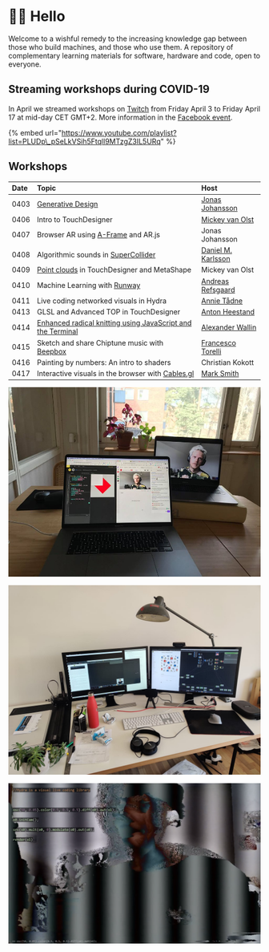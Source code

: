 # 👊🏼 Hello

Welcome to a wishful remedy to the increasing knowledge gap between those who build machines, and those who use them. A repository of complementary learning materials for software, hardware and code, open to everyone.

## Streaming workshops during COVID-19

In April we streamed workshops on [Twitch](https://www.twitch.tv/exploringtechnology) from Friday April 3 to Friday April 17 at mid-day CET GMT+2. More information in the [Facebook event](https://www.facebook.com/events/524433344931172/).

{% embed url="https://www.youtube.com/playlist?list=PLUDp\_pSeLkVSih5Ftqll9MTzgZ3IL5URq" %}

## Workshops

| Date | Topic | Host |
| :--- | :--- | :--- |
| 0403 | [Generative Design](learn/p5/generative-design.md) | [Jonas Johansson](https://jonasjohansson.se/) |
| 0406 | Intro to TouchDesigner | [Mickey van Olst](https://mickeyvanolst.com/) |
| 0407 | Browser AR using [A-Frame](learn/aframe/) and AR.js | Jonas Johansson |
| 0408 | Algorithmic sounds in [SuperCollider](guides/supercollider.md) | [Daniel M. Karlsson](https://www.danielmkarlsson.com/) |
| 0409 | [Point clouds](learn/touchdesigner/point-clouds/) in TouchDesigner and MetaShape | Mickey van Olst |
| 0410 | Machine Learning with [Runway]() | [Andreas Refsgaard](https://andreasrefsgaard.dk/) |
| 0411 | Live coding networked visuals in Hydra | [Annie Tådne](https://tadne.se/) |
| 0413 | GLSL and Advanced TOP in TouchDesigner | [Anton Heestand](http://hexagons.net/) |
| 0414 | [Enhanced radical knitting using JavaScript and the Terminal](guides/enhanced-radical-knitting.md) | [Alexander Wallin](https://www.alexanderwallin.com/) |
| 0415 | Sketch and share Chiptune music with [Beepbox](learn/beepbox/) | [Francesco Torelli](http://www.francescotorelli.it/) |
| 0416 | Painting by numbers: An intro to shaders | Christian Kokott |
| 0417 | Interactive visuals in the browser with [Cables.gl](https://cables.gl/) | [Mark Smith](https://undev.studio/) |

![Generative Design with Jonas Johansson](.gitbook/assets/92226066_855689188257013_2238644904383217664_o.jpg)

![Introduction to TouchDesigner with Mickey van Olst](.gitbook/assets/92564229_10158476225529459_7639208482557657088_o.jpg)

![Video synthesis in Hydra with Annie T&#xE5;dne](.gitbook/assets/hydra-workshop.png)

